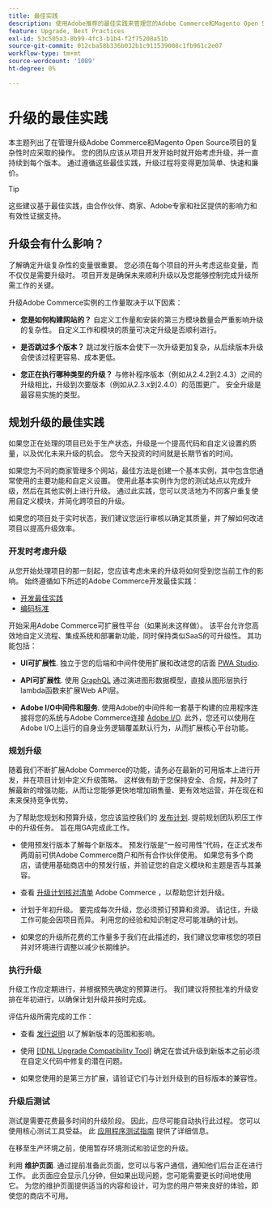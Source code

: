 ```yaml
---
title: 最佳实践
description: 使用Adobe推荐的最佳实践来管理您的Adobe Commerce和Magento Open Source项目的升级过程。
feature: Upgrade, Best Practices
exl-id: 53c505a3-8b99-4fc3-b1b4-f2f75208a51b
source-git-commit: 012cba58b336b032b1c911539008c1fb961c2e07
workflow-type: tm+mt
source-wordcount: '1089'
ht-degree: 0%

---
```


# 升级的最佳实践

本主题列出了在管理升级Adobe Commerce和Magento Open Source项目的复杂性时应采取的操作。 您的团队应该从项目开发开始时就开始考虑升级，并一直持续到每个版本。 通过遵循这些最佳实践，升级过程将变得更加简单、快速和廉价。

>[!TIP]
>
>这些建议基于最佳实践，由合作伙伴、商家、Adobe专家和社区提供的影响力和有效性证据支持。

## 升级会有什么影响？

了解确定升级复杂性的变量很重要。 您必须在每个项目的开头考虑这些变量，而不仅仅是需要升级时。 项目开发是确保未来顺利升级以及您能够控制完成升级所需工作的关键。

升级Adobe Commerce实例的工作量取决于以下因素：

- **您是如何构建网站的？** 自定义工作量和安装的第三方模块数量会严重影响升级的复杂性。 自定义工作和模块的质量可决定升级是否顺利进行。

- **是否跳过多个版本？** 跳过发行版本会使下一次升级更加复杂，从后续版本升级会使该过程更容易、成本更低。

- **您正在执行哪种类型的升级？** 与修补程序版本（例如从2.4.2到2.4.3）之间的升级相比，升级到次要版本（例如从2.3.x到2.4.0）的范围更广。 安全升级是最容易实施的类型。

## 规划升级的最佳实践

如果您正在处理的项目已处于生产状态，升级是一个提高代码和自定义设置的质量，以及优化未来升级的机会。 您今天投资的时间就是长期节省的时间。

如果您为不同的商家管理多个网站，最佳方法是创建一个基本实例，其中包含您通常使用的主要功能和自定义设置。 使用此基本实例作为您的测试站点以完成升级，然后在其他实例上进行升级。 通过此实践，您可以灵活地为不同客户重复使用自定义模块，并简化跨项目的升级。

如果您的项目处于实时状态，我们建议您运行审核以确定其质量，并了解如何改进项目以提高升级效率。

### 开发时考虑升级

从您开始处理项目的那一刻起，您应该考虑未来的升级将如何受到您当前工作的影响。 始终遵循如下所述的Adobe Commerce开发最佳实践：

- [开发最佳实践](https://developer.adobe.com/commerce/php/best-practices/)
- [编码标准](https://developer.adobe.com/commerce/php/coding-standards/)

开始采用Adobe Commerce可扩展性平台（如果尚未这样做）。 该平台允许您高效地自定义流程、集成系统和部署新功能，同时保持类似SaaS的可升级性。 其功能包括：

- **UI可扩展性**. 独立于您的后端和中间件使用扩展和改进您的店面 [PWA Studio](https://developer.adobe.com/commerce/pwa-studio/).

- **API可扩展性**. 使用 [GraphQL](https://devdocs.magento.com/guides/v2.4/graphql/index.html) 通过演进图形数据模型，直接从图形层执行lambda函数来扩展Web API层。

- **Adobe I/O中间件和服务**. 使用Adobe的中间件和一套基于构建的应用程序连接将您的系统与Adobe Commerce连接 [Adobe I/O](https://www.adobe.io/). 此外，您还可以使用在Adobe I/O上运行的自身业务逻辑覆盖默认行为，从而扩展核心平台功能。

### 规划升级

随着我们不断扩展Adobe Commerce的功能，请务必在最新的可用版本上进行开发，并在项目计划中定义升级策略。 这样做有助于您保持安全、合规，并及时了解最新的增强功能，从而让您能够更快地增加销售量、更有效地运营，并在现在和未来保持竞争优势。

为了帮助您规划和预算升级，您应该监控我们的 [发布计划](https://devdocs.magento.com/release). 提前规划团队积压工作中的升级任务。 旨在用GA完成此工作。

- 使用预发行版本了解每个新版本。 预发行版是“一般可用性”代码，在正式发布两周前可供Adobe Commerce商户和所有合作伙伴使用。 如果您有多个商店，请使用基础商店中的预发行版，并验证您的自定义模块和主题是否与其兼容。

- 查看 [升级计划核对清单](https://support.magento.com/hc/en-us/articles/360057968951) Adobe Commerce ，以帮助您计划升级。

- 计划于年初升级。 要完成每次升级，您必须预订预算和资源。 请记住，升级工作可能会因项目而异。 利用您的经验和知识制定尽可能准确的计划。

- 如果您的升级所花费的工作量多于我们在此描述的，我们建议您审核您的项目并对环境进行调整以减少长期维护。

### 执行升级

升级工作应定期进行，并根据预先确定的预算进行。 我们建议将预批准的升级安排在年初进行，以确保计划升级并按时完成。

评估升级所需完成的工作：

- 查看 [发行说明](https://devdocs.magento.com/guides/v2.4/release-notes/bk-release-notes.html) 以了解新版本的范围和影响。

- 使用 [[!DNL Upgrade Compatibility Tool]](../upgrade-compatibility-tool/overview.md) 确定在尝试升级到新版本之前必须在自定义代码中修复的潜在问题。

- 如果您使用的是第三方扩展，请验证它们与计划升级到的目标版本的兼容性。

### 升级后测试

测试是需要花费最多时间的升级阶段。 因此，应尽可能自动执行此过程。 您可以使用核心测试工具受益。 此 [应用程序测试指南](https://developer.adobe.com/commerce/testing/guide/) 提供了详细信息。

在移至生产环境之前，使用暂存环境测试和验证您的升级。

利用 **维护页面**. 通过提前准备此页面，您可以与客户通信，通知他们后台正在进行工作。 此页面应会显示几分钟，但如果出现问题，您可能需要更长时间地使用它。 为您的维护页面提供适当的内容和设计，可为您的用户带来良好的体验，即使您的商店不可用。
